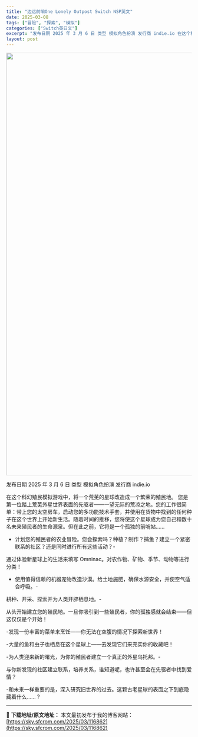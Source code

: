 ```yaml
---
title: "边远前哨One Lonely Outpost Switch NSP英文"
date: 2025-03-08
tags: ["冒险", "探索", "模拟"]
categories: ["Switch英日文"]
excerpt: "发布日期 2025 年 3 月 6 日 类型 模拟角色扮演 发行商 indie.io 在这个科幻殖民模拟游戏中，将一个荒芜的星球改造成一个繁荣的殖民地。 您是第一位踏上荒芜外星世界表面的先驱者——一望无际的荒凉之地。您的工作很简单：带上您的太空房车，启动您的多功能技术手套，并使用在货物中找到的任何种&hellip;"
layout: post
---
```


<img class="aligncenter size-full wp-image-116863" src="https://sky.sfcrom.com/wp-content/uploads/2025/03/2025030717583798.webp" alt="" width="700" height="1142" />

发布日期 2025 年 3 月 6 日
类型 模拟角色扮演
发行商 indie.io

在这个科幻殖民模拟游戏中，将一个荒芜的星球改造成一个繁荣的殖民地。
您是第一位踏上荒芜外星世界表面的先驱者——一望无际的荒凉之地。您的工作很简单：带上您的太空房车，启动您的多功能技术手套，并使用在货物中找到的任何种子在这个世界上开始新生活。随着时间的推移，您将使这个星球成为您自己和数十名未来殖民者的生命源泉。但在此之前，它将是一个孤独的前哨站……

- 计划您的殖民者的农业冒险。您会探索吗？种植？制作？捕鱼？建立一个紧密联系的社区？还是同时进行所有这些活动？-

通过体验新星球上的生活来填写 Omninac。对农作物、矿物、季节、动物等进行分类！

- 使用值得信赖的机器宠物改造沙漠。给土地施肥，确保水源安全，并使空气适合呼吸。-

耕种、开采、探索并为人类开辟栖息地。-

从头开始​​建立您的殖民地。一旦你吸引到一些殖民者，你的孤独感就会结束——但这仅仅是个开始！

-发现一份丰富的菜单来烹饪——你无法在空腹的情况下探索新世界！

-大量的鱼和虫子也栖息在这个星球上——去发现它们来充实你的收藏吧！

-为人类迎来新的曙光，为你的殖民者建立一个真正的外星乌托邦。-

与你新发现的社区建立联系，培养关系，谁知道呢，也许甚至会在先驱者中找到爱情？

-和未来一样重要的是，深入研究旧世界的过去。这颗古老星球的表面之下到底隐藏着什么……？

---
📖 **下载地址/原文地址：** 本文最初发布于我的博客网站：[https://sky.sfcrom.com/2025/03/116862](https://sky.sfcrom.com/2025/03/116862)
